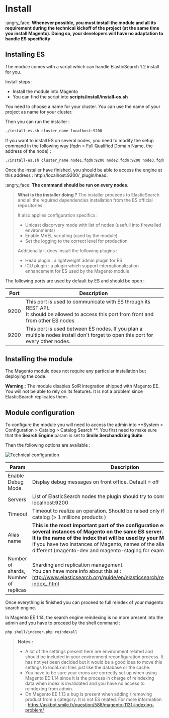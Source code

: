 Install
=======

:angry_face:  **Whenever possible, you must install the module and all its requirement during the technical kickoff of the project (at the same time you install Magento). Doing so, your developers will have no adaptation to handle ES specificity**


Installing ES
-------------

The module comes with a script which can handle ElasticSearch 1.2 install for you.

Install steps :

* Install the module into Magento
* You can find the script into **scripts/install/install-es.sh**

You need to choose a name for your cluster. You can use the name of your project as name for your cluster.

Then you can run the installer :

```bash
./install-es.sh cluster_name localhost:9200
```

If you want to install ES on several nodes, you need to modify the setup command in the following way (fqdn = Full Qualified Domain Name, the address of the node) :
```bash
./install-es.sh cluster_name node1.fqdn:9200 node2.fqdn:9200 node3.fqdn:9200
```

Once the installer have finished, you should be able to access the engine at this address : http://localhost:9200/_plugin/head.

:angry_face: **The command should be run on every nodes.**

> **What is the installer doing ?**
> The installer proceeds to ElasticSearch and all the required dependencies installation from the ES official repositories.
>
> It also applies configuration specifics :
> * Unicast discorvery mode with list of nodes (usefull into firewalled environments)
> * Enable MVEL scripting (used by the module)
> * Set the logging to the correct level for production
>
> Additionally it does install the following plugins :
> * Head plugin : a lightweight admin plugin for ES
> * ICU plugin : a plugin which support internationalization enhancement for ES used by the Magento module 

The following ports are used by default by ES and should be open :

|Port|Description|
|-----|-----------|
|9200 |This port is used to communicate with ES through its REST API.<br />It should be allowed to access this port from front and from other ES nodes|
|9200 |This port is used between ES nodes. If you plan a multiple nodes install don't forget to open this port for every other nodes.|


Installing the module
---------------------

The Magento module does not require any particular installation but deploying the code.

**Warning :** The module disables SolR integration shipped with Magento EE. You will not be able to rely on its features. It is not a problem since ElasticSearch replicates them.


Module configuration
--------------------

To configure the module you will need to access the admin into **System > Configuration > Catalog > Catalog Search **.
You first need to make sure that the **Search Engine** param is set to **Smile Serchandizing Suite**.

Then the following options are available :

![Technical configuration](assets/config-2.png)

|Param|Description|
|------|----------|
|Enable Debug Mode|Display debug messages on front office. Default = off|
|Servers|List of ElasticSearch nodes the plugin should try to connect to. Default : localhost:9200|
|Timeout|Timeout to realize an operation. Should be raised only if indexing huge catalog (> 1 millions products )|
|Alias name|**This is the most important part of the configuration especially if you have several instances of Magento on the same ES server. <br /> It is the name of the index that will be used by your Magento instance.**<br /> If you have two instances of Magento, names of the aliases should be different (magento-dev and magento-staging for example).|
|Number of shards, Number of replicas|Sharding and replication management.<br /> You can have more info about this at : http://www.elasticsearch.org/guide/en/elasticsearch/reference/current/docs-index_.html|

Once everything is finished you can proceed to full reindex of your magento search engine. 

In Magento EE 1.14, the search engine reindexing is no more present into the admin and you have to proceed by the shell command :

```bash
php shell/indexer.php reindexall
```


> **Notes :**
> * A lot of the settings present here are environment related and should be included in your environment reconfiguration process.
> It has not yet been decided but it would be a good idea to move this settings to local.xml files just like the database or the cache.
> * You have to be sure your crons are correctly set up when using Magento EE 1.14 since it is the process in charge of reindexing data when index is invalidated and you have no access to reindexing from admin.
> * On Magento EE 1.13 a bug is present when adding / removing product from a category. It is not ES related. For more information : https://askbot.smile.fr/question/588/magento-1131-indexing-problem/
